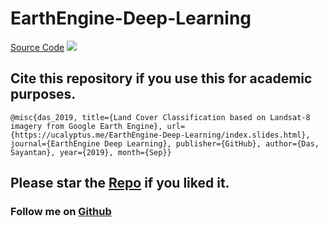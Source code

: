 # EarthEngine-Deep-Learning 

[Source Code](http://ucalyptus.github.io/EarthEngine-Deep-Learning/index.slides.html)
![](https://raw.githubusercontent.com/ucalyptus/EarthEngine-Deep-Learning/master/Screenshot%20from%202019-09-26%2019-49-48.png)
## Cite this repository if you use this for academic purposes.
```
@misc{das_2019, title={Land Cover Classification based on Landsat-8 imagery from Google Earth Engine}, url={https://ucalyptus.me/EarthEngine-Deep-Learning/index.slides.html}, journal={EarthEngine Deep Learning}, publisher={GitHub}, author={Das, Sayantan}, year={2019}, month={Sep}}
```
## Please star the [Repo](https://github.com/ucalyptus/EarthEngine-Deep-Learning) if you liked it.
### Follow me on [Github](https://github.com/ucalyptus/)
